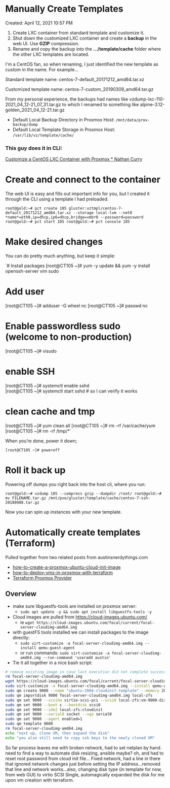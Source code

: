 # Manually Create Templates

Created: April 12, 2021 10:57 PM

1. Create LXC container from standard template and customize it.
2. Shut down the customized LXC container and create a **backup** in the web UI. Use **GZIP** compression.
3. Rename and copy the backup into the **.../template/cache** folder where the other LXC templates are located.

I'm a CentOS fan, so when renaming, I just identified the new template as *custom* in the name.  For example...

Standard template name:   centos-7-default_20171212_amd64.tar.xz

Customized template name:  centos-7-custom_20190309_amd64.tar.gz

From my personal experience, the backups had names like vzdump-lxc-110-2021_04_12-21_07_31.tar.gz to which I renamed to something like alpine-3.12-golden_2021_04_12-21.tar.gz

- Default Local Backup Directory in Proxmox Host: `/mnt/data/prox-backup/dump`
- Default Local Template Storage in Proxmox Host: `/var/lib/vz/template/cache/`

### This guy does it in CLI:

[Customize a CentOS LXC Container with Proxmox * Nathan Curry](https://www.nathancurry.com/blog/15-customize-lxc-container-template-on-proxmox/)

# Create and connect to the container

The web UI is easy and fills out important info for you, but I created it through the CLI using a template I had preloaded.

`root@gold:~# pct create 105 gluster:vztmpl/centos-7-default_20171212_amd64.tar.xz --storage local-lvm --net0 *name*=eth0,ip=dhcp,ip6=dhcp,bridge=vmbr0 --password=password
root@gold:~# pct start 105
root@gold:~# pct console 105`

# Make desired changes

You can do pretty much anything, but keep it simple:

`# Install packages
[root@CT105 ~]# yum -y update && yum -y install openssh-server vim sudo
# Add user
[root@CT105 ~]# adduser -G wheel nc
[root@CT105 ~]# passwd nc
# Enable passwordless sudo (welcome to non-production)
[root@CT105 ~]# visudo
# enable SSH
[root@CT105 ~]# systemctl enable sshd          
[root@CT105 ~]# systemctl start sshd   # so I can verify it works
# clean cache and tmp
[root@CT105 ~]# yum clean all
[root@CT105 ~]# rm -rf /var/cache/yum
[root@CT105 ~]# rm -rf /tmp/*`

When you’re done, power it down;

`[root@CT105 ~]# poweroff`

# Roll it back up

Powering off dumps you right back into the host cli, where you run:

`root@gold:~# vzdump 105 --compress gzip --dumpdir /root/
root@gold:~# mv FILENAME.tar.gz /mnt/pve/gluster/template/cache/centos-7-ssh-20180908.tar.gz`

Now you can spin up instances with your new template.

# Automatically create templates (Terraform)
Pulled together from two related posts from austinsnerdythings.com
- [how-to-create-a-proxmox-ubuntu-cloud-init-image](https://austinsnerdythings.com/2021/08/30/how-to-create-a-proxmox-ubuntu-cloud-init-image/)
- [how-to-deploy-vms-in-proxmox-with-terraform](https://austinsnerdythings.com/2021/09/01/how-to-deploy-vms-in-proxmox-with-terraform/)
- [Terraform Proxmox Provider](https://github.com/Telmate/terraform-provider-proxmox)

## Overview
* make sure libguestfs-tools are installed on proxmox server: 
  * `sudo apt update -y && sudo apt install libguestfs-tools -y`
* Cloud images are pulled from https://cloud-images.ubuntu.com/
  * ie `wget https://cloud-images.ubuntu.com/focal/current/focal-server-cloudimg-amd64.img`
* with guestFS tools installed we can install packages to the image directly: 
  * `sudo virt-customize -a focal-server-cloudimg-amd64.img --install qemu-guest-agent`
  * or run commands: `sudo virt-customize -a focal-server-cloudimg-amd64.img --run-command 'useradd austin'`
* Tie it all together in a nice bash script: 
```bash
# remove existing image in case last execution did not complete successfully
rm focal-server-cloudimg-amd64.img
wget https://cloud-images.ubuntu.com/focal/current/focal-server-cloudimg-amd64.img
sudo virt-customize -a focal-server-cloudimg-amd64.img --install qemu-guest-agent
sudo qm create 9000 --name "ubuntu-2004-cloudinit-template" --memory 2048 --cores 2 --net0 virtio,bridge=vmbr0
sudo qm importdisk 9000 focal-server-cloudimg-amd64.img local-zfs
sudo qm set 9000 --scsihw virtio-scsi-pci --scsi0 local-zfs:vm-9000-disk-0
sudo qm set 9000 --boot c --bootdisk scsi0
sudo qm set 9000 --ide2 local-zfs:cloudinit
sudo qm set 9000 --serial0 socket --vga serial0
sudo qm set 9000 --agent enabled=1
sudo qm template 9000
rm focal-server-cloudimg-amd64.img
echo "next up, clone VM, then expand the disk"
echo "you also still need to copy ssh keys to the newly cloned VM"
```

So far process leaves me with broken network, had to set netplan by hand. need to find a way to automate disk resizing, ansible maybe? oh, and had to reset root password from cloud init file...
Fixed network, had a line in there that ignored network changes just before setting the IP address...removed that line and network works...also, changing disk type (in template for now, from web GUI) to virtio SCSI Single, automagically expanded the disk for me upon vm creation with terraform. 